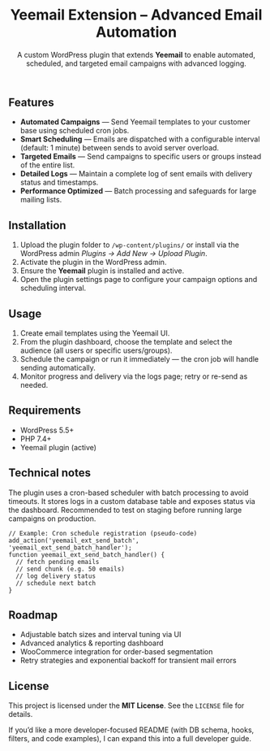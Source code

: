   <header>
    <h1>Yeemail Extension – Advanced Email Automation</h1>
    <p class="meta">A custom WordPress plugin that extends <strong>Yeemail</strong> to enable automated, scheduled, and targeted email campaigns with advanced logging.</p>
  </header>

  <section class="section">
    <h2>Features</h2>
    <ul>
      <li><strong>Automated Campaigns</strong> — Send Yeemail templates to your customer base using scheduled cron jobs.</li>
      <li><strong>Smart Scheduling</strong> — Emails are dispatched with a configurable interval (default: 1 minute) between sends to avoid server overload.</li>
      <li><strong>Targeted Emails</strong> — Send campaigns to specific users or groups instead of the entire list.</li>
      <li><strong>Detailed Logs</strong> — Maintain a complete log of sent emails with delivery status and timestamps.</li>
      <li><strong>Performance Optimized</strong> — Batch processing and safeguards for large mailing lists.</li>
    </ul>
  </section>

  <section class="section">
    <h2>Installation</h2>
    <ol>
      <li>Upload the plugin folder to <code>/wp-content/plugins/</code> or install via the WordPress admin <em>Plugins → Add New → Upload Plugin</em>.</li>
      <li>Activate the plugin in the WordPress admin.</li>
      <li>Ensure the <strong>Yeemail</strong> plugin is installed and active.</li>
      <li>Open the plugin settings page to configure your campaign options and scheduling interval.</li>
    </ol>
  </section>

  <section class="section">
    <h2>Usage</h2>
    <ol>
      <li>Create email templates using the Yeemail UI.</li>
      <li>From the plugin dashboard, choose the template and select the audience (all users or specific users/groups).</li>
      <li>Schedule the campaign or run it immediately — the cron job will handle sending automatically.</li>
      <li>Monitor progress and delivery via the logs page; retry or re-send as needed.</li>
    </ol>
  </section>

  <section class="section">
    <h2>Requirements</h2>
    <ul>
      <li>WordPress 5.5+</li>
      <li>PHP 7.4+</li>
      <li>Yeemail plugin (active)</li>
    </ul>
  </section>

  <section class="section">
    <h2>Technical notes</h2>
    <p>The plugin uses a cron-based scheduler with batch processing to avoid timeouts. It stores logs in a custom database table and exposes status via the dashboard. Recommended to test on staging before running large campaigns on production.</p>
    <pre><code>// Example: Cron schedule registration (pseudo-code)
add_action('yeemail_ext_send_batch', 'yeemail_ext_send_batch_handler');
function yeemail_ext_send_batch_handler() {
  // fetch pending emails
  // send chunk (e.g. 50 emails)
  // log delivery status
  // schedule next batch
}
</code></pre>
  </section>

  <section class="section">
    <h2>Roadmap</h2>
    <ul>
      <li>Adjustable batch sizes and interval tuning via UI</li>
      <li>Advanced analytics & reporting dashboard</li>
      <li>WooCommerce integration for order-based segmentation</li>
      <li>Retry strategies and exponential backoff for transient mail errors</li>
    </ul>
  </section>

  <section class="section">
    <h2>License</h2>
    <p>This project is licensed under the <strong>MIT License</strong>. See the <code>LICENSE</code> file for details.</p>
  </section>

  <footer class="section">
    <p>If you’d like a more developer-focused README (with DB schema, hooks, filters, and code examples), I can expand this into a full developer guide.</p>
  </footer>

